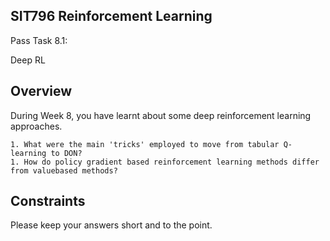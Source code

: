 ## SIT796 Reinforcement Learning

Pass Task 8.1:

Deep RL

## Overview

During Week 8, you have learnt about some deep reinforcement learning approaches.

    1. What were the main 'tricks' employed to move from tabular Q-learning to DON?
    1. How do policy gradient based reinforcement learning methods differ from valuebased methods?

## Constraints

Please keep your answers short and to the point.